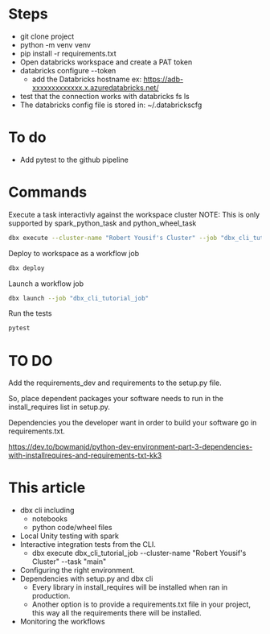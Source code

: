 # Steps
* git clone project
* python -m venv venv
* pip install -r requirements.txt
* Open databricks workspace and create a PAT token
* databricks configure --token
  * add the Databricks hostname ex: https://adb-xxxxxxxxxxxxx.x.azuredatabricks.net/
* test that the connection works with databricks fs ls
* The databricks config file is stored in: ~/.databrickscfg



# To do
* Add pytest to the github pipeline


# Commands
Execute a task interactivly against the workspace cluster
NOTE: This is only supported by spark_python_task and python_wheel_task
```sh
dbx execute --cluster-name "Robert Yousif's Cluster" --job "dbx_cli_tutorial_job" --task main
```

Deploy to workspace as a workflow job
```sh
dbx deploy
```

Launch a workflow job
```sh
dbx launch --job "dbx_cli_tutorial_job"
```

Run the tests
```sh
pytest
```


# TO DO
Add the requirements_dev and requirements to the setup.py file.

So, place dependent packages your software needs to run in the install_requires list in setup.py.

Dependencies you the developer want in order to build your software go in requirements.txt.

https://dev.to/bowmanjd/python-dev-environment-part-3-dependencies-with-installrequires-and-requirements-txt-kk3


# This article
* dbx cli including
  * notebooks
  * python code/wheel files
* Local Unity testing with spark
* Interactive integration tests from the CLI.
  * dbx execute dbx_cli_tutorial_job --cluster-name "Robert Yousif's Cluster"  --task "main"
* Configuring the right environment.
* Dependencies with setup.py and dbx cli 
  * Every library in install_requires will be installed when ran in production.
  * Another option is to provide a requirements.txt file in your project, this way all the requirements there will be installed.
* Monitoring the workflows 
